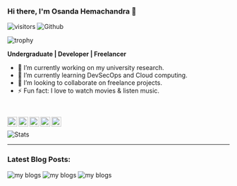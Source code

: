 <!-- ### Hi there 👋 -->

<!--
**OsandaDeemantha/osandadeemantha** is a ✨ _special_ ✨ repository because its `README.md` (this file) appears on your GitHub profile.

Here are some ideas to get you started:

- 🔭 I’m currently working on ...
- 🌱 I’m currently learning ...
- 👯 I’m looking to collaborate on ...
- 🤔 I’m looking for help with ...
- 💬 Ask me about ...
- 📫 How to reach me: ...
- 😄 Pronouns: ...
- ⚡ Fun fact: ...
-->

### Hi there, I'm Osanda Hemachandra 👋

![visitors](https://visitor-badge.laobi.icu/badge?page_id=OsandaDeemantha) ![Github](https://img.shields.io/github/followers/OsandaDeemantha?label=Follow&style=social)

![trophy](https://github-profile-trophy.vercel.app/?username=OsandaDeemantha&row=1&column=1&margin-w=15)

**Undergraduate | Developer | Freelancer**

- 🔭 I’m currently working on my university research.
- 🌱 I’m currently learning DevSecOps and Cloud computing.
- 👯 I’m looking to collaborate on freelance projects.
- ⚡ Fun fact: I love to watch movies & listen music.

<br />

[<img align="left" alt="Osanda | LinkedIn" width="22px" src="https://cdn.jsdelivr.net/npm/simple-icons@v3/icons/linkedin.svg" />][linkedin]
[<img align="left" alt="Osanda | Medium" width="22px" src="https://cdn.jsdelivr.net/npm/simple-icons@v3/icons/medium.svg" />][medium]
[<img align="left" alt="Osanda | Facebook" width="22px" src="https://cdn.jsdelivr.net/npm/simple-icons@v3/icons/facebook.svg" />][facebook]
[<img align="left" alt="Osanda | Twitter" width="22px" src="https://cdn.jsdelivr.net/npm/simple-icons@v3/icons/twitter.svg" />][twitter]
[<img align="left" alt="Osanda | Instagram" width="22px" src="https://cdn.jsdelivr.net/npm/simple-icons@v3/icons/instagram.svg" />][instagram]

<p>&nbsp;</p>

![Stats](https://github-readme-stats.vercel.app/api?username=osandadeemantha&show_icons=true&hide_border=true&count_private=true&include_all_commits=false&hide_title=true)

---

### Latest Blog Posts:

<!-- MEDIUM:START -->
![my blogs](https://github-readme-medium-recent-article.vercel.app/medium/@osa_/0)
![my blogs](https://github-readme-medium-recent-article.vercel.app/medium/@osa_/1)
![my blogs](https://github-readme-medium-recent-article.vercel.app/medium/@osa_/2)
<!-- MEDIUM:END -->

[linkedin]: https://www.linkedin.com/in/osanda-d
[medium]: https://medium.com/@osa_
[facebook]: https://www.facebook.com/osandadh
[twitter]: https://twitter.com/OsandaDeemantha
[instagram]: https://www.instagram.com/osanda_dee
